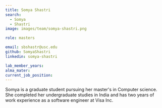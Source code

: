 ```yaml
---
title: Somya Shastri
search:
  - Somya
  - Shastri
image: images/team/somya-shastri.png

role: masters

email: sbshastr@usc.edu
github: SomyaShastri
linkedin: somya-shastri

lab_member_years: 
alma_mater: 
current_job_position: 
---
```


Somya is a graduate student pursuing her master's in Computer science. She completed her undergraduate studies in India and has two years of work experience as a software engineer at Visa Inc.
